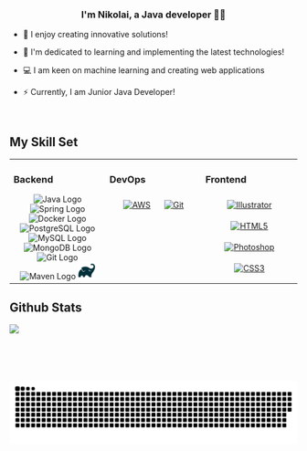 ### **<div align="center">I'm Nikolai, a Java developer 👨‍💻 </div>**  
  

- 🔭 I enjoy creating innovative solutions!
  

- 🌱 I'm dedicated to learning and implementing the latest technologies! 
  

- 💻 I am keen on machine learning and creating web applications  
  

- ⚡ Currently, I am Junior Java Developer!  
  

<br/>  


## My Skill Set  
<table><tr><td valign="top" width="33%">







### Backend  
<div align="center">  
<img src="https://cdn.jsdelivr.net/gh/devicons/devicon/icons/java/java-original.svg" height="30" alt="Java Logo">
  <img src="https://cdn.jsdelivr.net/gh/devicons/devicon/icons/spring/spring-original.svg" height="30" alt="Spring Logo">
  <img src="https://cdn.jsdelivr.net/gh/devicons/devicon/icons/docker/docker-original.svg" height="30" alt="Docker Logo">
  <img src="https://cdn.jsdelivr.net/gh/devicons/devicon/icons/postgresql/postgresql-original.svg" height="30" alt="PostgreSQL Logo">
  <img src="https://cdn.jsdelivr.net/gh/devicons/devicon/icons/mysql/mysql-original.svg" height="30" alt="MySQL Logo">
  <img src="https://cdn.jsdelivr.net/gh/devicons/devicon/icons/mongodb/mongodb-original.svg" height="30" alt="MongoDB Logo">
  <img src="https://cdn.jsdelivr.net/gh/devicons/devicon/icons/git/git-original.svg" height="30" alt="Git Logo">
  <img src="https://camo.githubusercontent.com/1244ba83ee345160d5661cbe2aef1a1adfef1c15f41565f14f998799a3fe0086/68747470733a2f2f7777772e7376677265706f2e636f6d2f73686f772f3337333832392f6d6176656e2e737667" height="30" alt="Maven Logo">
  <img src="https://github.com/devicons/devicon/blob/master/icons/gradle/gradle-plain.svg" height="30" alt="Gradle Logo">
</div>

</td><td valign="top" width="33%">

### DevOps  
<div align="center">  
<a href="https://aws.amazon.com/" target="_blank"><img style="margin: 10px" src="https://profilinator.rishav.dev/skills-assets/amazonwebservices-original-wordmark.svg" alt="AWS" height="50" /></a>  
<a href="https://github.com/" target="_blank"><img style="margin: 10px" src="https://profilinator.rishav.dev/skills-assets/git-scm-icon.svg" alt="Git" height="50" /></a>  
</div>



</td><td valign="top" width="33%">

### Frontend  
<div align="center">  
<a href="https://www.adobe.com/in/products/illustrator.html" target="_blank"><img style="margin: 10px" src="https://profilinator.rishav.dev/skills-assets/adobe_illustrator-icon.svg" alt="Illustrator" height="50" /></a>  
<a href="https://en.wikipedia.org/wiki/HTML5" target="_blank"><img style="margin: 10px" src="https://profilinator.rishav.dev/skills-assets/html5-original-wordmark.svg" alt="HTML5" height="50" /></a>  
<a href="https://www.adobe.com/in/products/photoshop.html" target="_blank"><img style="margin: 10px" src="https://profilinator.rishav.dev/skills-assets/photoshop-plain.svg" alt="Photoshop" height="50" /></a>  
<a href="https://www.w3schools.com/css/" target="_blank"><img style="margin: 10px" src="https://profilinator.rishav.dev/skills-assets/css3-original-wordmark.svg" alt="CSS3" height="50" /></a>  
</div>




</td></tr></table>  


## Github Stats  
<img src="https://github-readme-stats.vercel.app/api/top-langs/?username=efremnikolaus&hide_border=true&layout=compact" align="left" />  


<br/>  
<br/>  
<br/>  
<br/>  
<br/>

![snake animation](https://github.com/efremnikolaus/efremnikolaus/blob/output/github-contribution-grid-snake.svg)

###

